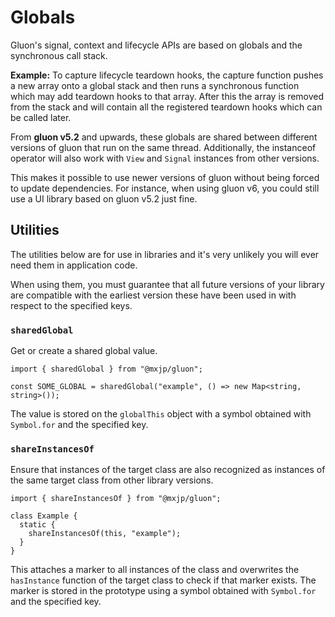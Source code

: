# Globals
Gluon's signal, context and lifecycle APIs are based on globals and the synchronous call stack.

**Example:** To capture lifecycle teardown hooks, the capture function pushes a new array onto a global stack and then runs a synchronous function which may add teardown hooks to that array. After this the array is removed from the stack and will contain all the registered teardown hooks which can be called later.

From **gluon v5.2** and upwards, these globals are shared between different versions of gluon that run on the same thread. Additionally, the instanceof operator will also work with `View` and `Signal` instances from other versions.

This makes it possible to use newer versions of gluon without being forced to update dependencies. For instance, when using gluon v6, you could still use a UI library based on gluon v5.2 just fine.

## Utilities
The utilities below are for use in libraries and it's very unlikely you will ever need them in application code.

When using them, you must guarantee that all future versions of your library are compatible with the earliest version these have been used in with respect to the specified keys.

### `sharedGlobal`
Get or create a shared global value.
```tsx
import { sharedGlobal } from "@mxjp/gluon";

const SOME_GLOBAL = sharedGlobal("example", () => new Map<string, string>());
```
The value is stored on the `globalThis` object with a symbol obtained with `Symbol.for` and the specified key.

### `shareInstancesOf`
Ensure that instances of the target class are also recognized as instances of the same target class from other library versions.
```tsx
import { shareInstancesOf } from "@mxjp/gluon";

class Example {
  static {
    shareInstancesOf(this, "example");
  }
}
```
This attaches a marker to all instances of the class and overwrites the `hasInstance` function of the target class to check if that marker exists. The marker is stored in the prototype using a symbol obtained with `Symbol.for` and the specified key.
